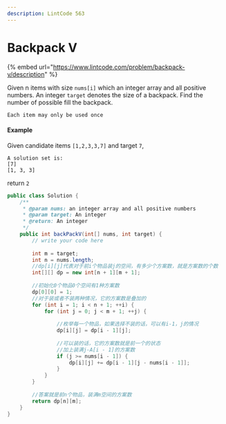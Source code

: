 ```yaml
---
description: LintCode 563
---
```


# Backpack V

{% embed url="https://www.lintcode.com/problem/backpack-v/description" %}

Given n items with size `nums[i]` which an integer array and all positive numbers. An integer `target` denotes the size of a backpack. Find the number of possible fill the backpack.

`Each item may only be used once`

#### Example

Given candidate items `[1,2,3,3,7]` and target `7`,

```
A solution set is: 
[7]
[1, 3, 3]
```

return `2`

```java
public class Solution {
    /**
     * @param nums: an integer array and all positive numbers
     * @param target: An integer
     * @return: An integer
     */
    public int backPackV(int[] nums, int target) {
        // write your code here
        
        int m = target;
        int n = nums.length;
        //dp[i][j]代表对于前i个物品装j的空间，有多少个方案数，就是方案数的个数
        int[][] dp = new int[n + 1][m + 1];
        
        //初始化0个物品0个空间有1种方案数
        dp[0][0] = 1;
        //对于装或者不装两种情况，它的方案数是叠加的
        for (int i = 1; i < n + 1; ++i) {
            for (int j = 0; j < m + 1; ++j) {
                
                //枚举每一个物品，如果选择不装的话，可以有i-1，j的情况
                dp[i][j] = dp[i - 1][j];
                
                //可以装的话，它的方案数就是前一个的状态
                //加上装满j-A[i - 1]的方案数
                if (j >= nums[i - 1]) {
                    dp[i][j] += dp[i - 1][j - nums[i - 1]];
                }
            }
        }
        
        //答案就是前n个物品，装满m空间的方案数
        return dp[n][m];
    }
}
```
